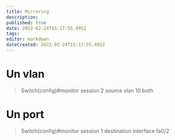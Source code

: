 ```yaml
---
title: Mirroring
description: 
published: true
date: 2022-02-24T15:17:55.495Z
tags: 
editor: markdown
dateCreated: 2022-02-24T15:17:55.495Z
---
```


# Un vlan
> Switch(config)#monitor session 2 source vlan 10 both

# Un port
> Switch(config)#monitor session 1 destination interface fa0/2
